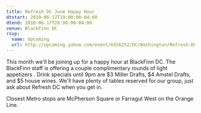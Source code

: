 ```yaml
---
title: Refresh DC June Happy Hour
dtstart: 2010-06-17T19:00:00-04:00
dtend: 2010-06-17T20:00:00-04:00
venue: BlackFinn DC
rsvp:
  name: Upcoming
  url: http://upcoming.yahoo.com/event/6556252/DC/Washington/Refresh-DC-June-Happy-Hour/BlackFinn-DC/
---
```


This month we'll be joining up for a happy hour at BlackFinn DC. The BlackFinn staff is offering a couple complimentary rounds of light appetizers . Drink specials until 9pm are $3 Miller Drafts, $4 Amstel Drafts, and $5 house wines. We'll have plenty of tables reserved for our group, just ask about Refresh DC when you get in.

Closest Metro stops are McPherson Square or Farragut West on the Orange Line.